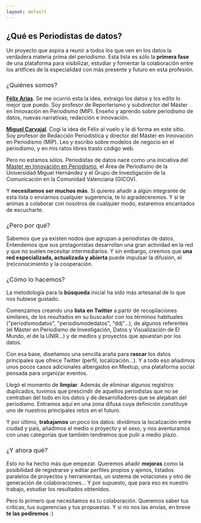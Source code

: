 ```yaml
---
layout: default
---
```

<h2>&iquest;Qu&eacute; es </span><strong>Periodistas de datos</strong>?</h2>
<p><span style="font-weight: 400;">Un proyecto que aspira a reunir a todos los que ven en los datos la verdadera materia prima del periodismo. Esta lista es s&oacute;lo la </span><strong>primera fase</strong><span style="font-weight: 400;"> de una plataforma para visibilizar, estudiar y fomentar la colaboraci&oacute;n entre los art&iacute;fices de la especialidad con m&aacute;s presente y futuro en esta profesi&oacute;n.</span></p>
<h3><span style="font-weight: 400;">&iquest;Qui&eacute;nes somos?</span></h3>
<p><a href="https://twitter.com/flxarias"><strong>F&eacute;lix Arias</strong></a><span style="font-weight: 400;">. Se me ocurri&oacute; esta la idea, extraigo los datos y los edito lo mejor que puedo. Soy profesor de Reporterismo y subdirector del M&aacute;ster en Innovaci&oacute;n en Periodismo (MIP). Ense&ntilde;o y aprendo sobre periodismo de datos, nuevas narrativas, redacci&oacute;n e innovaci&oacute;n.</span></p>
<p><a href="https://twitter.com/mcarvajal_"><strong>Miguel Carvajal</strong></a><span style="font-weight: 400;">. Cog&iacute; la idea de F&eacute;lix al vuelo y le di forma en este sitio. Soy profesor de Redacci&oacute;n Period&iacute;stica y director del M&aacute;ster en Innovaci&oacute;n en Periodismo (MIP). Leo y escribo sobre modelos de negocio en el periodismo, y en mis ratos libres trasto c&oacute;digo web.</span></p>
<p><span style="font-weight: 400;">Pero no estamos s&oacute;los. Periodistas de datos nace como una iniciativa del </span><a href="http://mip.umh.es/"><span style="font-weight: 400;">M&aacute;ster en Innovaci&oacute;n en Periodismo</span></a><span style="font-weight: 400;">, el &Aacute;rea de Periodismo de la Universidad Miguel Hern&aacute;ndez y el Grupo de Investigaci&oacute;n de la Comunicaci&oacute;n en la Comunidad Valenciana (GICOV). </span></p>
<p><span style="font-weight: 400;">Y </span><strong>necesitamos ser muchos m&aacute;s</strong><span style="font-weight: 400;">. Si quieres a&ntilde;adir a alg&uacute;n integrante de esta lista o enviarnos cualquier sugerencia, te lo agradeceremos. Y si te animas a colaborar con nosotros de cualquier modo, estaremos encantados de escucharte.</span></p>
<h3><span style="font-weight: 400;">&iquest;Pero por qu&eacute;?</span></h3>
<p><span style="font-weight: 400;">Sabemos que ya existen nodos que agrupan a periodistas de datos. Entendemos que sus protagonistas desarrollan una gran actividad en la red y que no suelen necesitar intermediarios. Y sin embargo, creemos que </span><strong>una red especializada, actualizada y abierta</strong><span style="font-weight: 400;"> puede impulsar la difusi&oacute;n, el (re)conocimiento y la cooperaci&oacute;n.</span></p>
<h3><span style="font-weight: 400;">&iquest;C&oacute;mo lo hacemos?</span></h3>
<p><span style="font-weight: 400;">La metodolog&iacute;a para la </span><strong>b&uacute;squeda</strong><span style="font-weight: 400;"> inicial ha sido m&aacute;s artesanal de lo que nos hubiese gustado. </span></p>
<p><span style="font-weight: 400;">Comenzamos creando una </span><strong>lista</strong> <strong>en Twitter</strong><span style="font-weight: 400;"> a partir de recopilaciones similares, de los resultados en su buscador con los t&eacute;rminos habituales ("periodismodatos", "periodismodedatos", "ddj"...), de algunos referentes (el M&aacute;ster en Periodismo de Investigaci&oacute;n, Datos y Visualizaci&oacute;n de El Mundo, el de la UNIR&hellip;) y de medios y proyectos que apuestan por los datos.</span></p>
<p><span style="font-weight: 400;">Con esa base, dise&ntilde;amos una sencilla ara&ntilde;a para </span><strong>rascar</strong><span style="font-weight: 400;"> los datos principales que ofrece Twitter (perfil, localizaci&oacute;n&hellip;). Y a todo eso a&ntilde;adimos unos pocos casos adicionales albergados en Meetup, una plataforma social pensada para organizar eventos.</span></p>
<p><span style="font-weight: 400;">Lleg&oacute; el momento de </span><strong>limpiar</strong><span style="font-weight: 400;">. Adem&aacute;s de eliminar algunos registros duplicados, tuvimos que prescindir de aquellos periodistas que no se centraban del todo en los datos y de desarrolladores que se alejaban del periodismo. Entramos aqu&iacute; en una zona difusa cuya definici&oacute;n constituye uno de nuestros principales retos en el futuro.</span></p>
<p><span style="font-weight: 400;">Y por &uacute;ltimo, </span><strong>trabajamos</strong><span style="font-weight: 400;"> un poco los datos: dividimos la localizaci&oacute;n entre ciudad y pa&iacute;s, a&ntilde;adimos el medio o proyecto y el sexo, y nos aventuramos con unas categor&iacute;as que tambi&eacute;n tendremos que pulir a medio plazo.</span></p>
<h3><span style="font-weight: 400;">&iquest;Y ahora qu&eacute;?</span></h3>
<p><span style="font-weight: 400;">Esto no ha hecho m&aacute;s que empezar. Queremos a&ntilde;adir </span><strong>mejoras</strong><span style="font-weight: 400;"> como la posibilidad de registrarse y editar perfiles propios y ajenos, listados paralelos de proyectos y herramientas, un sistema de votaciones y otro de generaci&oacute;n de colaboraciones&hellip; Y por supuesto, que para eso es nuestro trabajo, estudiar los resultados obtenidos.</span></p>
<p><span style="font-weight: 400;">Pero lo primero que necesitamos es tu colaboraci&oacute;n. Queremos saber tus cr&iacute;ticas, tus sugerencias y tus propuestas. Y si no nos las env&iacute;as, en breve </span><strong>te las pediremos</strong><span style="font-weight: 400;"> :)</span></p>